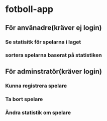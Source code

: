 # fotboll-app 
## För använadre(kräver ej login)
### Se statisitk för spelarna i laget
### sortera spelarna baserat på statistiken
## För adminstratör(kräver login)
### Kunna registrera spelare
### Ta bort spelare
### Ändra statistik om spelare
